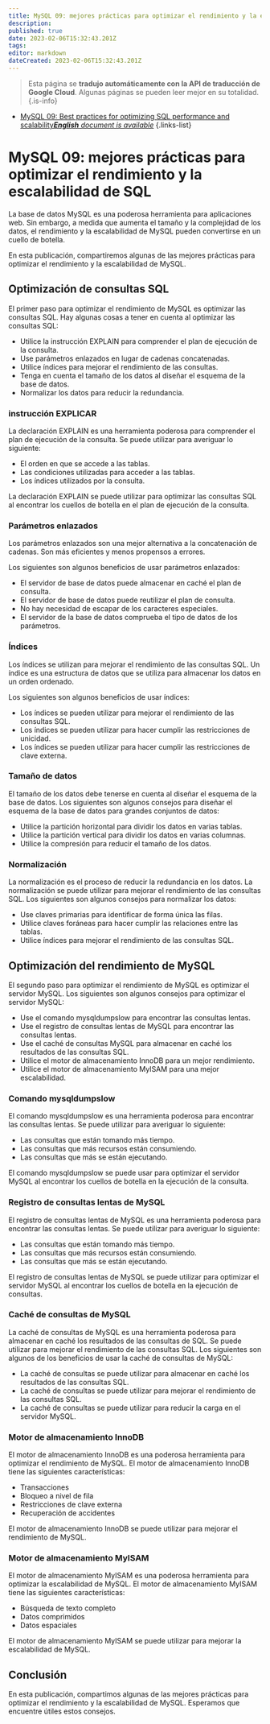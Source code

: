 ```yaml
---
title: MySQL 09: mejores prácticas para optimizar el rendimiento y la escalabilidad de SQL
description: 
published: true
date: 2023-02-06T15:32:43.201Z
tags: 
editor: markdown
dateCreated: 2023-02-06T15:32:43.201Z
---
```


> Esta página se **tradujo automáticamente con la API de traducción de Google Cloud**.
Algunas páginas se pueden leer mejor en su totalidad.{.is-info}



- [MySQL 09: Best practices for optimizing SQL performance and scalability***English** document is available*](/en/Knowledge-base/mysql-for-planner-marketers/Learning/mysql-09-best-practices-for-optimizing-sql-performance-and-scalability)
{.links-list}


# MySQL 09: mejores prácticas para optimizar el rendimiento y la escalabilidad de SQL

La base de datos MySQL es una poderosa herramienta para aplicaciones web. Sin embargo, a medida que aumenta el tamaño y la complejidad de los datos, el rendimiento y la escalabilidad de MySQL pueden convertirse en un cuello de botella.

En esta publicación, compartiremos algunas de las mejores prácticas para optimizar el rendimiento y la escalabilidad de MySQL.

## Optimización de consultas SQL

El primer paso para optimizar el rendimiento de MySQL es optimizar las consultas SQL. Hay algunas cosas a tener en cuenta al optimizar las consultas SQL:

- Utilice la instrucción EXPLAIN para comprender el plan de ejecución de la consulta.
- Use parámetros enlazados en lugar de cadenas concatenadas.
- Utilice índices para mejorar el rendimiento de las consultas.
- Tenga en cuenta el tamaño de los datos al diseñar el esquema de la base de datos.
- Normalizar los datos para reducir la redundancia.

### instrucción EXPLICAR

La declaración EXPLAIN es una herramienta poderosa para comprender el plan de ejecución de la consulta. Se puede utilizar para averiguar lo siguiente:

- El orden en que se accede a las tablas.
- Las condiciones utilizadas para acceder a las tablas.
- Los índices utilizados por la consulta.

La declaración EXPLAIN se puede utilizar para optimizar las consultas SQL al encontrar los cuellos de botella en el plan de ejecución de la consulta.

### Parámetros enlazados

Los parámetros enlazados son una mejor alternativa a la concatenación de cadenas. Son más eficientes y menos propensos a errores.

Los siguientes son algunos beneficios de usar parámetros enlazados:

- El servidor de base de datos puede almacenar en caché el plan de consulta.
- El servidor de base de datos puede reutilizar el plan de consulta.
- No hay necesidad de escapar de los caracteres especiales.
- El servidor de la base de datos comprueba el tipo de datos de los parámetros.

### Índices

Los índices se utilizan para mejorar el rendimiento de las consultas SQL. Un índice es una estructura de datos que se utiliza para almacenar los datos en un orden ordenado.

Los siguientes son algunos beneficios de usar índices:

- Los índices se pueden utilizar para mejorar el rendimiento de las consultas SQL.
- Los índices se pueden utilizar para hacer cumplir las restricciones de unicidad.
- Los índices se pueden utilizar para hacer cumplir las restricciones de clave externa.

### Tamaño de datos

El tamaño de los datos debe tenerse en cuenta al diseñar el esquema de la base de datos. Los siguientes son algunos consejos para diseñar el esquema de la base de datos para grandes conjuntos de datos:

- Utilice la partición horizontal para dividir los datos en varias tablas.
- Utilice la partición vertical para dividir los datos en varias columnas.
- Utilice la compresión para reducir el tamaño de los datos.

### Normalización

La normalización es el proceso de reducir la redundancia en los datos. La normalización se puede utilizar para mejorar el rendimiento de las consultas SQL. Los siguientes son algunos consejos para normalizar los datos:

- Use claves primarias para identificar de forma única las filas.
- Utilice claves foráneas para hacer cumplir las relaciones entre las tablas.
- Utilice índices para mejorar el rendimiento de las consultas SQL.

## Optimización del rendimiento de MySQL

El segundo paso para optimizar el rendimiento de MySQL es optimizar el servidor MySQL. Los siguientes son algunos consejos para optimizar el servidor MySQL:

- Use el comando mysqldumpslow para encontrar las consultas lentas.
- Use el registro de consultas lentas de MySQL para encontrar las consultas lentas.
- Use el caché de consultas MySQL para almacenar en caché los resultados de las consultas SQL.
- Utilice el motor de almacenamiento InnoDB para un mejor rendimiento.
- Utilice el motor de almacenamiento MyISAM para una mejor escalabilidad.

### Comando mysqldumpslow

El comando mysqldumpslow es una herramienta poderosa para encontrar las consultas lentas. Se puede utilizar para averiguar lo siguiente:

- Las consultas que están tomando más tiempo.
- Las consultas que más recursos están consumiendo.
- Las consultas que más se están ejecutando.

El comando mysqldumpslow se puede usar para optimizar el servidor MySQL al encontrar los cuellos de botella en la ejecución de la consulta.

### Registro de consultas lentas de MySQL

El registro de consultas lentas de MySQL es una herramienta poderosa para encontrar las consultas lentas. Se puede utilizar para averiguar lo siguiente:

- Las consultas que están tomando más tiempo.
- Las consultas que más recursos están consumiendo.
- Las consultas que más se están ejecutando.

El registro de consultas lentas de MySQL se puede utilizar para optimizar el servidor MySQL al encontrar los cuellos de botella en la ejecución de consultas.

### Caché de consultas de MySQL

La caché de consultas de MySQL es una herramienta poderosa para almacenar en caché los resultados de las consultas de SQL. Se puede utilizar para mejorar el rendimiento de las consultas SQL. Los siguientes son algunos de los beneficios de usar la caché de consultas de MySQL:

- La caché de consultas se puede utilizar para almacenar en caché los resultados de las consultas SQL.
- La caché de consultas se puede utilizar para mejorar el rendimiento de las consultas SQL.
- La caché de consultas se puede utilizar para reducir la carga en el servidor MySQL.

### Motor de almacenamiento InnoDB

El motor de almacenamiento InnoDB es una poderosa herramienta para optimizar el rendimiento de MySQL. El motor de almacenamiento InnoDB tiene las siguientes características:

- Transacciones
- Bloqueo a nivel de fila
- Restricciones de clave externa
- Recuperación de accidentes

El motor de almacenamiento InnoDB se puede utilizar para mejorar el rendimiento de MySQL.

### Motor de almacenamiento MyISAM

El motor de almacenamiento MyISAM es una poderosa herramienta para optimizar la escalabilidad de MySQL. El motor de almacenamiento MyISAM tiene las siguientes características:

- Búsqueda de texto completo
- Datos comprimidos
- Datos espaciales

El motor de almacenamiento MyISAM se puede utilizar para mejorar la escalabilidad de MySQL.

## Conclusión

En esta publicación, compartimos algunas de las mejores prácticas para optimizar el rendimiento y la escalabilidad de MySQL. Esperamos que encuentre útiles estos consejos.